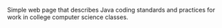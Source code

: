 Simple web page that describes Java coding standards and practices for 
work in college computer science classes.
